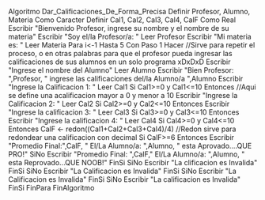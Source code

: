 Algoritmo Dar_Calificaciones_De_Forma_Precisa
	Definir Profesor, Alumno, Materia Como Caracter 
	Definir Cal1, Cal2, Cal3, Cal4, CalF Como Real
	Escribir "Bienvenido Profesor, ingrese su nombre y el nombre de su materia"
	Escribir "Soy el/la Profesor/a: "
	Leer Profesor
	Escribir "Mi materia es: "
	Leer Materia
	Para i<-1 Hasta 5 Con Paso 1 Hacer //Sirve para repetir el proceso, o en otras palabras para que el profesor pueda ingresar las calificaciones de sus alumnos en un solo programa xDxDxD
		Escribir "Ingrese el nombre del Alumno"
		Leer Alumno
		Escribir "Bien Profesor: ",Profesor, " ingrese las calificaciones del/la Alumno/a ",Alumno
		Escribir "Ingrese la Calificacion 1: "
		Leer Cal1
		Si Cal1>=0 y Cal1<=10 Entonces //Aqui se define una acalificacion mayor a 0 y menor a 10
			Escribir "Ingrese la Calificacion 2: "
			Leer Cal2
			Si Cal2>=0 y Cal2<=10 Entonces
				Escribir "Ingrese la calificacion 3: "
				Leer Cal3 
				Si Cal3>=0 y Cal3<=10 Entonces
					Escribir "Ingrese la calificacion 4: "
					Leer Cal4
					Si Cal4>=0 y Cal4<=10 Entonces
						CalF <- redon((Cal1+Cal2+Cal3+Cal4)/4) //Redon sirve para redondear una calificacion con decimal 
						Si CalF>=6 Entonces
							Escribir "Promedio Final:",CalF, " El/La Alumno/a: ",Alumno, " esta Aprovado....QUE PRO!"
						SiNo
							Escribir "Promedio Final: ",CalF," El/La Alumno/a: ",Alumno, " esta Reprovado...QUE NOOB!"
						FinSi
					SiNo
						Escribir "La clificacion es Invalida"
					FinSi
				SiNo
					Escribir "La Calificacion es Invalida"
				FinSi
			SiNo
				Escribir "La Calificacion es Invalida"
			FinSi
		SiNo
			Escribir "La calificacion es Invalida"
		FinSi
	FinPara	
FinAlgoritmo
